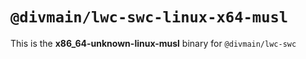 # `@divmain/lwc-swc-linux-x64-musl`

This is the **x86_64-unknown-linux-musl** binary for `@divmain/lwc-swc`
